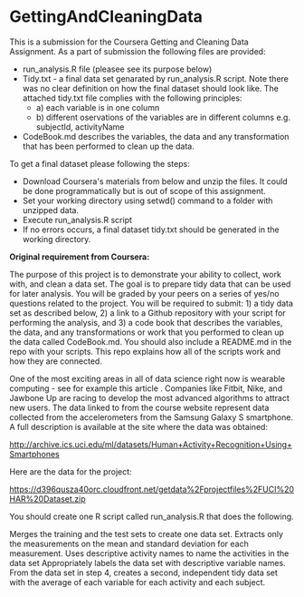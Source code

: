 # GettingAndCleaningData
This is a submission for the Coursera Getting and Cleaning Data Assignment. As a part of submission the following files are provided:
* run_analysis.R file (pleasee see its purpose  below)
* Tidy.txt - a final data set genarated by run_analysis.R script. Note there was no clear definition on how the final dataset should look like. The attached tidy.txt file complies with the following principles:
  * a) each variable is in one column
  * b) different oservations of the variables are in different columns e.g. subjectId, activityName
* CodeBook.md describes the variables, the data and any transformation that has been performed to clean up the data. 

To get a final dataset please following the steps:
* Download Coursera's materials from below and unzip the files. It could be done programmatically but is out of scope of this assignment. 
* Set your working directory using setwd() command to a folder with unzipped data.
* Execute run_analysis.R script
* If no errors occurs, a final dataset tidy.txt should be generated in the working directory.


**Original requirement from Coursera:**

The purpose of this project is to demonstrate your ability to collect, work with, and clean a data set. The goal is to prepare tidy data that can be used for later analysis. You will be graded by your peers on a series of yes/no questions related to the project. You will be required to submit: 1) a tidy data set as described below, 2) a link to a Github repository with your script for performing the analysis, and 3) a code book that describes the variables, the data, and any transformations or work that you performed to clean up the data called CodeBook.md. You should also include a README.md in the repo with your scripts. This repo explains how all of the scripts work and how they are connected.

One of the most exciting areas in all of data science right now is wearable computing - see for example this article . Companies like Fitbit, Nike, and Jawbone Up are racing to develop the most advanced algorithms to attract new users. The data linked to from the course website represent data collected from the accelerometers from the Samsung Galaxy S smartphone. A full description is available at the site where the data was obtained:

http://archive.ics.uci.edu/ml/datasets/Human+Activity+Recognition+Using+Smartphones

Here are the data for the project:

https://d396qusza40orc.cloudfront.net/getdata%2Fprojectfiles%2FUCI%20HAR%20Dataset.zip

You should create one R script called run_analysis.R that does the following.

Merges the training and the test sets to create one data set.
Extracts only the measurements on the mean and standard deviation for each measurement.
Uses descriptive activity names to name the activities in the data set
Appropriately labels the data set with descriptive variable names.
From the data set in step 4, creates a second, independent tidy data set with the average of each variable for each activity and each subject.
